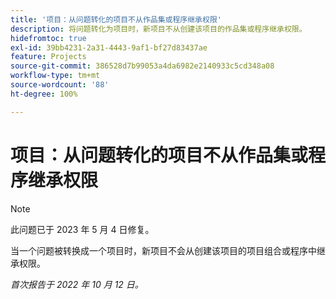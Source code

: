 ```yaml
---
title: '项目：从问题转化的项目不从作品集或程序继承权限'
description: 将问题转化为项目时，新项目不从创建该项目的作品集或程序继承权限。
hidefromtoc: true
exl-id: 39bb4231-2a31-4443-9af1-bf27d83437ae
feature: Projects
source-git-commit: 386528d7b99053a4da6982e2140933c5cd348a08
workflow-type: tm+mt
source-wordcount: '88'
ht-degree: 100%

---
```


# 项目：从问题转化的项目不从作品集或程序继承权限

>[!NOTE]
>
>此问题已于 2023 年 5 月 4 日修复。

当一个问题被转换成一个项目时，新项目不会从创建该项目的项目组合或程序中继承权限。

_首次报告于 2022 年 10 月 12 日。_
